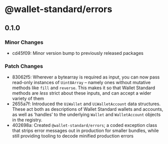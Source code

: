 # @wallet-standard/errors

## 0.1.0

### Minor Changes

-   cd45f09: Minor version bump to previously released packages

### Patch Changes

-   83062f5: Wherever a bytearray is required as input, you can now pass read-only instances of `Uint8Array` – namely ones without mutative methods like `fill` and `reverse`. This makes it so that Wallet Standard methods are _less_ strict about these inputs, and can accept a wider variety of them
-   2655a7f: Introduced the `UiWallet` and `UiWalletAccount` data structures. These act both as descriptions of Wallet Standard wallets and accounts, as well as ‘handles’ to the underlying `Wallet` and `WalletAccount` objects in the registry.
-   402698a: Created `@wallet-standard/errors`; a coded exception class that strips error messages out in production for smaller bundles, while still providing tooling to decode minified production errors
